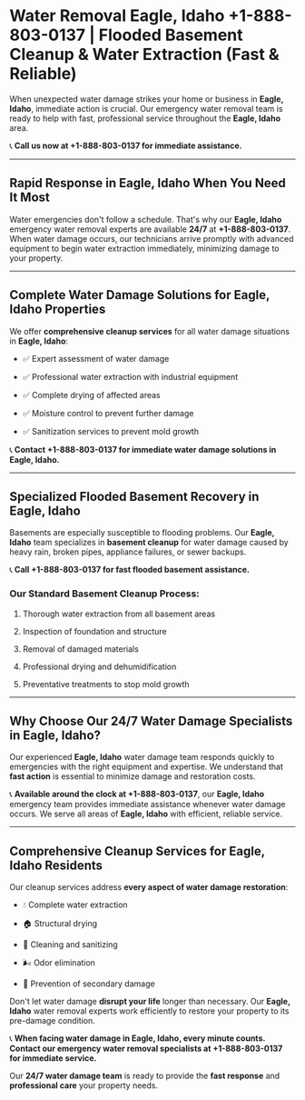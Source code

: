 # Water Removal Eagle, Idaho +1-888-803-0137 | Flooded Basement Cleanup & Water Extraction (Fast & Reliable)

When unexpected water damage strikes your home or business in **Eagle, Idaho**, immediate action is crucial. Our emergency water removal team is ready to help with fast, professional service throughout the **Eagle, Idaho** area. 

📞 **Call us now at +1-888-803-0137 for immediate assistance.**

---

## Rapid Response in Eagle, Idaho When You Need It Most

Water emergencies don't follow a schedule. That's why our **Eagle, Idaho** emergency water removal experts are available **24/7** at **+1-888-803-0137**. When water damage occurs, our technicians arrive promptly with advanced equipment to begin water extraction immediately, minimizing damage to your property.

---

## Complete Water Damage Solutions for Eagle, Idaho Properties

We offer **comprehensive cleanup services** for all water damage situations in **Eagle, Idaho**:

- ✅ Expert assessment of water damage  
- ✅ Professional water extraction with industrial equipment  
- ✅ Complete drying of affected areas  
- ✅ Moisture control to prevent further damage  
- ✅ Sanitization services to prevent mold growth  

📞 **Contact +1-888-803-0137 for immediate water damage solutions in Eagle, Idaho.**

---

## Specialized Flooded Basement Recovery in Eagle, Idaho

Basements are especially susceptible to flooding problems. Our **Eagle, Idaho** team specializes in **basement cleanup** for water damage caused by heavy rain, broken pipes, appliance failures, or sewer backups. 

📞 **Call +1-888-803-0137 for fast flooded basement assistance.**

### Our Standard Basement Cleanup Process:
1. Thorough water extraction from all basement areas  
2. Inspection of foundation and structure  
3. Removal of damaged materials  
4. Professional drying and dehumidification  
5. Preventative treatments to stop mold growth  

---

## Why Choose Our 24/7 Water Damage Specialists in Eagle, Idaho?

Our experienced **Eagle, Idaho** water damage team responds quickly to emergencies with the right equipment and expertise. We understand that **fast action** is essential to minimize damage and restoration costs.

📞 **Available around the clock at +1-888-803-0137**, our **Eagle, Idaho** emergency team provides immediate assistance whenever water damage occurs. We serve all areas of **Eagle, Idaho** with efficient, reliable service.

---

## Comprehensive Cleanup Services for Eagle, Idaho Residents

Our cleanup services address **every aspect of water damage restoration**:

- 💧 Complete water extraction  
- 🏠 Structural drying  
- 🧼 Cleaning and sanitizing  
- 🌬️ Odor elimination  
- 🚫 Prevention of secondary damage  

Don't let water damage **disrupt your life** longer than necessary. Our **Eagle, Idaho** water removal experts work efficiently to restore your property to its pre-damage condition.

📞 **When facing water damage in Eagle, Idaho, every minute counts. Contact our emergency water removal specialists at +1-888-803-0137 for immediate service.**

Our **24/7 water damage team** is ready to provide the **fast response** and **professional care** your property needs.